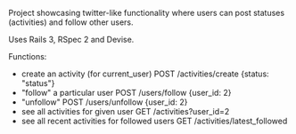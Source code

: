 Project showcasing twitter-like functionality where users can post statuses (activities) and follow other users.

Uses Rails 3, RSpec 2 and Devise.



Functions:

* create an activity (for current_user) POST /activities/create {status: "status"}
* "follow" a particular user POST /users/follow {user_id: 2}
* "unfollow" POST /users/unfollow {user_id: 2}
* see all activities for given user GET /activities?user_id=2
* see all recent activities for followed users GET /activities/latest_followed
